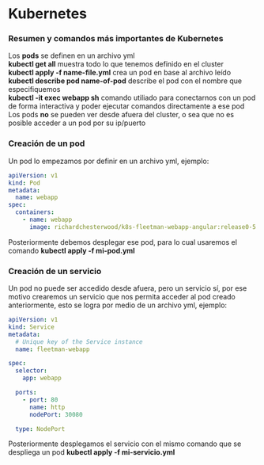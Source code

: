 # Kubernetes

### Resumen y comandos más importantes de Kubernetes

Los **pods** se definen en un archivo yml<br/>
**kubectl get all** muestra todo lo que tenemos definido en el cluster<br/>
**kubectl apply -f name-file.yml** crea un pod en base al archivo leído<br/>
**kubectl describe pod name-of-pod** describe el pod con el nombre que especifiquemos<br/>
**kubectl -it exec webapp sh** comando utiliado para conectarnos con un pod de forma interactiva y poder ejecutar comandos directamente a ese pod<br/>
Los pods **no** se pueden ver desde afuera del cluster, o sea que no es posible acceder a un pod por su ip/puerto<br/>

### Creación de un pod

Un pod lo empezamos por definir en un archivo yml, ejemplo:

```yaml
apiVersion: v1
kind: Pod
metadata:
  name: webapp
spec:
  containers:
    - name: webapp
      image: richardchesterwood/k8s-fleetman-webapp-angular:release0-5
```
Posteriormente debemos desplegar ese pod, para lo cual usaremos el comando **kubectl apply -f mi-pod.yml**

### Creación de un servicio

Un pod no puede ser accedido desde afuera, pero un servicio sí, por ese motivo crearemos un servicio que nos permita acceder al pod creado anteriormente, esto se logra por medio de un archivo yml, ejemplo:

```yaml
apiVersion: v1
kind: Service
metadata:
  # Unique key of the Service instance
  name: fleetman-webapp

spec:
  selector:
    app: webapp

  ports:
    - port: 80
      name: http
      nodePort: 30080

  type: NodePort
```

Posteriormente desplegamos el servicio con el mismo comando que se despliega un pod **kubectl apply -f mi-servicio.yml**

